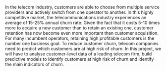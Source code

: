 In the telecom industry, customers are able to choose from multiple service providers and actively switch from one operator to another. In this highly competitive market, the telecommunications industry experiences an average of 15-25% annual churn rate. Given the fact that it costs 5-10 times more to acquire a new customer than to retain an existing one, customer retention has now become even more important than customer acquisition.
 For many incumbent operators, retaining high profitable customers is the number one business goal.
To reduce customer churn, telecom companies need to predict which customers are at high risk of churn.
In this project, we will have to analyse customer-level data of a leading telecom firm, build predictive models to identify customers at high risk of churn and identify the main indicators of churn.
